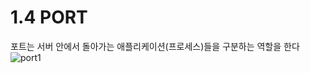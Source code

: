 # 1.4 PORT

포트는 서버 안에서 돌아가는 애플리케이션(프로세스)들을 구분하는 역할을 한다
![port1](https://user-images.githubusercontent.com/60098769/118995882-73a63b00-b9c2-11eb-88ef-43192117975b.png)
